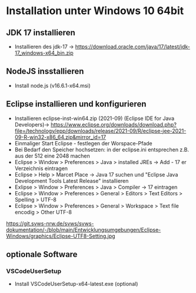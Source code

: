 # Installation unter Windows 10 64bit

## JDK 17 installieren

+ Installieren des jdk-17 -> https://download.oracle.com/java/17/latest/jdk-17_windows-x64_bin.zip

## NodeJS insstallieren 

+ Install node.js (v16.6.1-x64.msi)

## Eclipse installieren und konfigurieren

+ Installieren eclipse-inst-win64.zip (2021-09) (Eclipse IDE for Java Developers)-> https://www.eclipse.org/downloads/download.php?file=/technology/epp/downloads/release/2021-09/R/eclipse-jee-2021-09-R-win32-x86_64.zip&mirror_id=17
+ Einmaliger Start Eclipse - festlegen der Worspace-Pfade
+ Bei Bedarf den Speicher hochsetzen: in der eclipse.ini entsprechen z.B. aus der 512 eine 2048 machen
+ Eclipse > Window > Preferences > Java > installed JREs -> Add - 17 er Verzeichnis eintragen
+ Eclipse > Help > Marcet Place -> Java 17 suchen und "Eclipse Java Development Tools Latest Release" installieren
+ Exlipse > Window > Preferences > Java > Compiler -> 17 eintragen
+ Eclipse > Window > Preferences > General > Editors > Text Editors > Spelling > UTF-8
+ Eclipse > Window > Preferences > General > Workspace > Text file encodig > Other UTF-8

https://git.svws-nrw.de/svws/svws-dokumentation/-/blob/main/Entwicklungsumgebungen/Eclipse-Windows/graphics/Eclipse-UTF8-Setting.jpg

## optionale Software 

### VSCodeUserSetup
+ Install VSCodeUserSetup-x64-latest.exe (optional)



